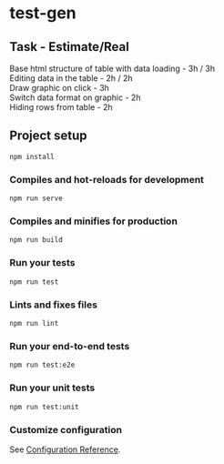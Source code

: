 # test-gen

## Task - Estimate/Real
Base html structure of table with data loading - 3h / 3h <br />
Editing data in the table - 2h / 2h <br />
Draw graphic on click - 3h <br />
Switch data format on graphic - 2h <br />
Hiding rows from table - 2h <br />

## Project setup
```
npm install
```

### Compiles and hot-reloads for development
```
npm run serve
```

### Compiles and minifies for production
```
npm run build
```

### Run your tests
```
npm run test
```

### Lints and fixes files
```
npm run lint
```

### Run your end-to-end tests
```
npm run test:e2e
```

### Run your unit tests
```
npm run test:unit
```

### Customize configuration
See [Configuration Reference](https://cli.vuejs.org/config/).
